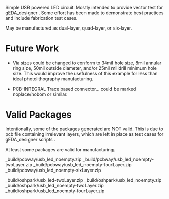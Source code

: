 Simple USB powered LED circuit. Mostly intended to provide vector test for gEDA_designer . Some effort has been made to demonstrate best practices and include fabrication test cases.

May be manufactured as dual-layer, quad-layer, or six-layer.


# Future Work

* Via sizes could be changed to conform to 34mil hole size, 8mil annular ring size, 50mil outside diameter, and/or 25mil milldrill minimum hole size. This would improve the usefulness of this example for less than ideal photolithography manufacturing.

* PCB-INTEGRAL Trace based connector... could be marked noplace/nobom or similar.

# Valid Packages

Intentionally, some of the packages generated are NOT valid. This is due to pcb file containing irrelevant layers, which are left in place as test cases for gEDA_designer scripts .


At least some packages are valid for manufacturing.

_build/pcbway/usb_led_noempty.zip
_build/pcbway/usb_led_noempty-twoLayer.zip
_build/pcbway/usb_led_noempty-fourLayer.zip
_build/pcbway/usb_led_noempty-sixLayer.zip

_build/oshpark/usb_led-twoLayer.zip
_build/oshpark/usb_led_noempty.zip
_build/oshpark/usb_led_noempty-twoLayer.zip
_build/oshpark/usb_led_noempty-fourLayer.zip
